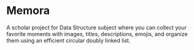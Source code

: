 # Memora
A scholar project for Data Structure subject where you can collect your favorite moments with images, titles, descriptions, emojis, and organize them using an efficient circular doubly linked list.
